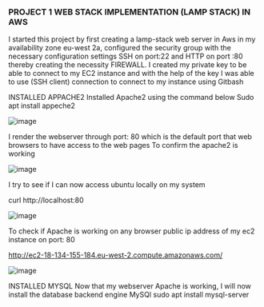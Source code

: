 ### PROJECT 1 WEB STACK IMPLEMENTATION   (LAMP STACK) IN AWS
I started this project by first creating a lamp-stack web server in Aws in my availability zone eu-west 2a, configured the security group with the necessary configuration settings 
SSH on port:22 and HTTP on port :80 thereby creating the necessity FIREWALL.
 I created my private key to be able to connect to my EC2 instance and with the help of the key I was able to use (SSH client) connection to connect to my instance using Gitbash

INSTALLED APPACHE2 
Installed Apache2 using the command below
Sudo apt install appeche2

![image](https://user-images.githubusercontent.com/55473846/138329103-8ea0f79a-4aec-4429-b285-a881178d6e7c.png)

I render the webserver through port: 80 which is the default port that web browsers to have access to the web pages 
To confirm the apache2 is working

![image](https://user-images.githubusercontent.com/55473846/138329573-a37b337b-a923-4767-a37b-756f71e973da.png)

I try to see if I can now access ubuntu locally on my system

curl http://localhost:80

![image](https://user-images.githubusercontent.com/55473846/138329943-6d3a8d2d-b510-4517-bd64-08f2bcc1216e.png)

To check if Apache is working on any browser public ip address of my ec2 instance on port: 80

http://ec2-18-134-155-184.eu-west-2.compute.amazonaws.com/

![image](https://user-images.githubusercontent.com/55473846/138330308-1a405978-f99a-4b82-8d65-2ef91b3093a3.png)

INSTALLED MYSQL
Now that my webserver Apache is working, I will now install the database backend engine MySQl
sudo apt install mysql-server



